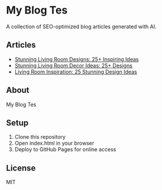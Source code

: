 # My Blog Tes

A collection of SEO-optimized blog articles generated with AI.

## Articles

- [Stunning Living Room Designs: 25+ Inspiring Ideas](articles/stunning-living-room-designs-25-inspiring-ideas.html)
- [Stunning Living Room Decor Ideas: 25+ Designs](articles/stunning-living-room-decor-ideas-25-designs.html)
- [Living Room Inspiration: 25 Stunning Design Ideas](articles/living-room-inspiration-25-stunning-design-ideas.html)

## About

My Blog Tes

## Setup

1. Clone this repository
2. Open index.html in your browser
3. Deploy to GitHub Pages for online access

## License

MIT
